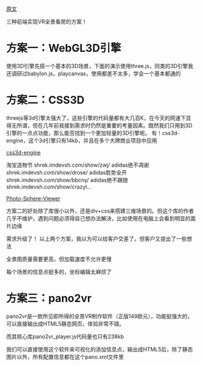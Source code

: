 
[原文](https://juejin.cn/post/6973865268426571784)

三种前端实现VR全景看房的方案！


# 方案一：WebGL3D引擎

使用3D引擎先搭一个基本的3D场景，下面的演示使用three.js，同类的3D引擎我还调研过babylon.js，playcanvas，使用都差不太多，学会一个基本都通的



# 方案二：CSS3D


threejs等3d引擎太强大了，这些引擎的代码量都有大几百K，在今天的网速下显得无所谓，但在几年前我接到需求时仍然是重要的考量因素。既然我们只用到3D引擎的一点点功能，那么能否找到一个更加轻量的3D引擎呢。
有！css3d-engine，这个3d引擎只有14kb，并且在多个大牌商业项目中应用

[css3d-engine](https://github.com/shrekshrek/css3d-engine)


淘宝造物节 shrek.imdevsh.com/show/zwj/
adidas绝不凋谢 shrek.imdevsh.com/show/drose/
adidas胜势全开 shrek.imdevsh.com/show/bbcny/
adidas绝不跟随 shrek.imdevsh.com/show/crazyl…

[Photo-Sphere-Viewer](https://github.com/mistic100/Photo-Sphere-Viewer)

方案二的好处除了库很小以外，还是div+css来搭建三维场景的。但这个库的作者几乎不维护，遇到问题必须得自己想办法解决，比如使用在电脑上会看到明显的面片边缘


需求升级了！
以上两个方案，我以为可以给客户交差了。但客户又提出了一些想法

全景图质量需要更高，但加载速度不允许更慢

每个场景的信息点挺多的，坐标编辑太麻烦了


# 方案三：pano2vr

pano2vr是一款所见即所得的全景VR制作软件（正版149欧元），功能挺强大的，可以直接输出成HTML5静态网页，体验非常不错。

而其核心库pano2vr_player.js代码量也只有238kb

我们可以直接使用这个软件来可视化的添加信息点，输出成HTML5后，除了静态图片以外，所有配置信息都在这个pano.xml文件里











